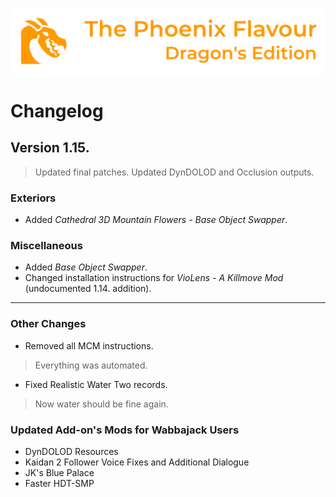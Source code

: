 ![image](images/Banner.png)

# Changelog

## Version 1.15.

> Updated final patches. Updated DynDOLOD and Occlusion outputs.

### Exteriors

* Added _Cathedral 3D Mountain Flowers - Base Object Swapper_.

### Miscellaneous

* Added _Base Object Swapper_.
* Changed installation instructions for _VioLens - A Killmove Mod_ (undocumented 1.14. addition).

---

### Other Changes

* Removed all MCM instructions.
> Everything was automated.
* Fixed Realistic Water Two records.
> Now water should be fine again.

### Updated Add-on's Mods for Wabbajack Users

* DynDOLOD Resources
* Kaidan 2 Follower Voice Fixes and Additional Dialogue
* JK's Blue Palace
* Faster HDT-SMP

